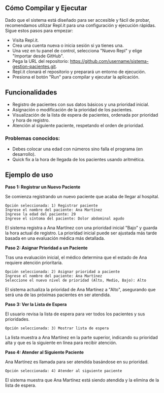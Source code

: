 ## Cómo Compilar y Ejecutar
Dado que el sistema está diseñado para ser accesible y fácil de probar, recomendamos utilizar Repl.it para una configuración y ejecución rápidas. Sigue estos pasos para empezar:

- Visita Repl.it.
- Crea una cuenta nueva o inicia sesión si ya tienes una.
- Una vez en tu panel de control, selecciona "Nuevo Repl" y elige "Importar desde GitHub".
- Pega la URL del repositorio: https://github.com/username/sistema-gestion-pacientes.git.
- Repl.it clonará el repositorio y preparará un entorno de ejecución.
- Presiona el botón "Run" para compilar y ejecutar la aplicación.

## Funcionalidades

- Registro de pacientes con sus datos básicos y una prioridad inicial.
- Asignación o modificación de la prioridad de los pacientes.
- Visualización de la lista de espera de pacientes, ordenada por prioridad y hora de registro.
- Atención al siguiente paciente, respetando el orden de prioridad.

### Problemas conocidos:

- Debes colocar una edad con números sino falla el programa (en desarrollo).
- Quick fix a la hora de llegada de los pacientes usando aritmética. 


## Ejemplo de uso

**Paso 1: Registrar un Nuevo Paciente**

Se comienza registrando un nuevo paciente que acaba de llegar al hospital.

```
Opción seleccionada: 1) Registrar paciente
Ingrese el nombre del paciente: Ana Martínez
Ingrese la edad del paciente: 29
Ingrese el síntoma del paciente: Dolor abdominal agudo
```

El sistema registra a Ana Martínez con una prioridad inicial "Bajo" y guarda la hora actual de registro. La prioridad inicial puede ser ajustada más tarde basada en una evaluación médica más detallada.

**Paso 2: Asignar Prioridad a un Paciente**

Tras una evaluación inicial, el médico determina que el estado de Ana requiere atención prioritaria.

```
Opción seleccionada: 2) Asignar prioridad a paciente
Ingrese el nombre del paciente: Ana Martínez
Seleccione el nuevo nivel de prioridad (Alto, Medio, Bajo): Alto
```

El sistema actualiza la prioridad de Ana Martínez a "Alto", asegurando que será una de las próximas pacientes en ser atendida.

**Paso 3: Ver la Lista de Espera**

El usuario revisa la lista de espera para ver todos los pacientes y sus prioridades.

```
Opción seleccionada: 3) Mostrar lista de espera
```

La lista muestra a Ana Martínez en la parte superior, indicando su prioridad alta y que es la siguiente en línea para recibir atención.

**Paso 4: Atender al Siguiente Paciente**

Ana Martínez es llamada para ser atendida basándose en su prioridad.

```
Opción seleccionada: 4) Atender al siguiente paciente
```

El sistema muestra que Ana Martínez está siendo atendida y la elimina de la lista de espera.
